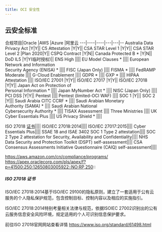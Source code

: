 ```yaml
---
title: OCI 安全性
---
```

## 云安全标准

合规项目|Oracle |AWS |Azure |阿里云
---|----|----|---|---|--
Australia Data Privacy Act |Y|Y||
 C5 Attestation |Y|Y||
 CSA STAR Level 1 |Y|Y||
 CSA STAR Level 2 |Plan 2020|Y||
 CSPQ Contract |Y|N||
 Canada Protected B * |Y|N||
 DoD IL5 |Y|Y(临时授权)||
 ENS High ||||
 EU Model Clauses * ||||
 European Network and Information <br>Security Agency (ENISA) * ||||
 FISC (Japan Only) ||||
 FISMA * ||||
 FedRAMP Moderate ||||
 G-Cloud Enablement ||||
 GDPR * ||||
 GXP * ||||
 HIPAA Attestation ||||
 ISO/IEC 27001 |Y|Y||
 ISO/IEC 27017 |Y|Y||
 ISO/IEC 27018 |Y|Y||
 Japan Act on Protection of <br>Personal Information * ||||
 Japan MyNumber Act * ||||
 NISC (Japan Only) ||||
 PCI DSS |Y|Y||
 Pentest ||||
 Pentest (limited-OCI WAF) ||||
 SOC 1 |Y|||
 SOC 2 |Y|||
 Saudi Arabia CITC CCRF * ||||
 Saudi Arabian Monetary <br>Authority (SAMA) * ||||
 Saudi Arabian National <br>Cybersecurity Authority * ||||
 TISAX Assessment ||||
 Three Ministries ||||
 UK Cyber Essentials Plus ||||
 US Privacy Shield * ||||

ISO 27018 [证书](#ISO)||||
ISO/IEC 27018:2014||||
ISO/IEC 27017:2015||||
Cyber Essentials Plus||||
SSAE 18 and ISAE 3402 SOC 1 Type 2 attestation||||
SOC 2 Type 2 attestation for Security, Availability and Confidentiality||||
NHS Data Security and Protection Toolkit (DSPT) self-assessment||||
CSA Consensus Assessments Initiative Questionnaire (CAIQ) self-assessment||||

https://aws.amazon.com/cn/compliance/programs/
https://apex.oraclecorp.com/pls/apex/f?p=41500:250:12650803005922::NO:RP,250::

##### ISO 27018 证书
ISO/IEC 27018:2014基于ISO/IEC 29100的隐私原则，建立了一套适用于公有云服务的个人隐私保护规范，包含控制目标、控制内容以及相应的实施指引。

ISO/IEC 27018:2014特别考量相关法律与规范，依据ISOIEC 27002识别出的公有云服务信息安全风险环境，规定适用的个人可识别信息保护要求。

前往ISO 27018官网网站查看详情 https://www.iso.org/standard/61498.html

